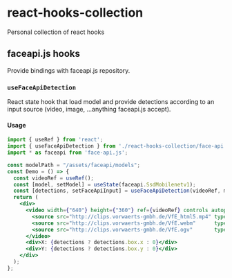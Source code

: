 # react-hooks-collection
Personal collection of react hooks

## faceapi.js hooks
Provide bindings with faceapi.js repository.

### `useFaceApiDetection`

React state hook that load model and provide detections according to an input source (video, image, ...anything faceapi.js accept).


#### Usage

```jsx
import { useRef } from 'react';
import { useFaceApiDetection } from './react-hooks-collection/face-api.js';
import * as faceapi from 'face-api.js';

const modelPath = "/assets/faceapi/models";
const Demo = () => {
  const videoRef = useRef();
  const [model, setModel] = useState(faceapi.SsdMobilenetv1);
  const [detections, setFaceApiInput] = useFaceApiDetection(videoRef, model, modelPath);
  return (
    <div>
      <video width={"640"} height={"360"} ref={videoRef} controls autoplay>
        <source src="http://clips.vorwaerts-gmbh.de/VfE_html5.mp4" type="video/mp4"  />
        <source src="http://clips.vorwaerts-gmbh.de/VfE.webm"      type="video/webm" />
        <source src="http://clips.vorwaerts-gmbh.de/VfE.ogv"       type="video/ogg"  />
      </video>
      <div>X: {detections ? detections.box.x : 0}</div>
      <div>Y: {detections ? detections.box.y : 0}</div>
    </div>
  );
};
```
